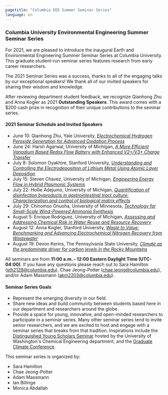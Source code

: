 ```yaml
---
pagetitle: "Columbia EEE Summer Seminar Series"
language: en
---
```


### Columbia University Environmental Engineering Summer Seminar Series

For 2021, we are pleased to introduce the inaugural Earth and
Environmental Engineering Summer Seminar Series at Columbia
University. This graduate student-run seminar series features research
from early career researchers.

The 2021 Seminar Series was a success, thanks to all of the engaging
talks by our exceptional speakers! We thank all of our invited
speakers for sharing their wisdom and knowledge.

After reviewing department student feedback, we recognize Qianhong Zhu
and Anna Kogler as 2021 **Outstanding Speakers**. This award comes
with a $200 cash prize in recognition of their unique contributions to
the seminar series.

#### 2021 Seminar Schedule and Invited Speakers

- June 10: Qianhong Zhu, Yale University, *[Electrochemical Hydrogen Peroxide Generation
  for Advanced Oxidation Process](week-01-zhu-electrochemical.md)*
- June 24: Harsh Agarwal, University of Michigan, *[A More Efficient Vanadium Based Redox Flow
  Battery with Enhanced V2+/V3+ Charge Transfer](week-03-agarwal-vanadium.md)*
- July 8: Solomon Oyakhire, Stanford University, *[Understanding and Controlling the
  Electrodeposition of Lithium Metal Using Atomic Layer Deposition](week-05-oyakhire-electrodeposition.md)*
- July 15: Steven Chavez, University of Michigan, *[Engineering Energy Flow in Hybrid Plasmonic
  Systems](week-06-chavez-hybrid-plasmonic.md)*
- July 22: Hollie Adejumo,  University of Michigan, *[Quantification of disinfection byproducts in gastrointestinal tract culture:  Characterization and control of biological matrix effects](week-07-adejumo-disinfection-byproducts.md)*
- July 29: Chinomso Onuoha, University of Minnesota, *[Technology for
  Small-Scale Wind-Powered Ammonia
  Synthesis](week-08-onuoha-wind-powered-ammonia.md)*
- August 5: Enrique Rodriguez, University of Michigan, *[Assessing and
  Addressing Chemical Risk in Water Reuse and Resource
  Recovery](week-09-rodriguez-chemical-risk-water.md)*
- August 12: Anna Kogler, Stanford University, *[Waste to Value:
  Benchmarking and Advancing Electrochemical Nitrogen Recovery from
  Wastewater](week-10-kogler-waste-to-value.md)*
- August 19: Devon Kerins, The Pennsylvania State University,
  *[Climate as the predominate driver for carbon levels in the Rocky
  Mountains](week-11-kerins-rocky-carbon.md)*

All seminars are from **11:00 a.m. - 12:00 Eastern Daylight Time
(UTC-04:00)**. If you have any questions please reach out to Sara
Hamilton (sth2128@columbia.edu), Chae Jeong-Potter
(chae.jeong@columbia.edu), and/or Adam Massmann
(akm2203@columbia.edu).

#### Seminar Series Goals

- Represent the emerging diversity in our field.
- Share new ideas and build community between students based here in
  our department and researchers around the globe.
- Provide a space for young, innovative, and open-minded researchers
  to participate in a seminar series. Many other seminar series tend
  to invite senior researchers, and we are excited to host and engage
  with a seminar series that breaks from that tradition. Inspirations
  include the [Distinguished Young Scholars
  Seminar](http://depts.washington.edu/dyss/index.html) hosted by the
  University of Washington's Chemical Engineering department, and the
  [Graduate Climate
  Conference](https://pcc.uw.edu/events/graduate-climate-conference/).


This seminar series is organized by:

- Sara Hamilton
- Chae Jeong-Potter
- Adam Massmann
- Ian Billinge
- Monica Abdallah
